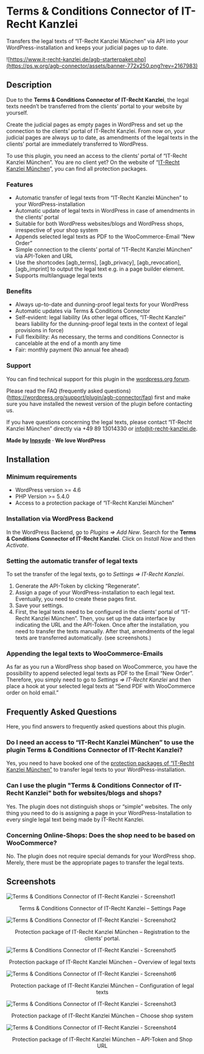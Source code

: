 # Terms & Conditions Connector of IT-Recht Kanzlei

Transfers the legal texts of “IT-Recht Kanzlei München” via API into your WordPress-installation and keeps your judicial pages up to date.

![https://www.it-recht-kanzlei.de/agb-starterpaket.php](https://ps.w.org/agb-connector/assets/banner-772x250.png?rev=2167983)

## Description

Due to the **Terms & Conditions Connector of IT-Recht Kanzlei**, the legal texts needn’t be transferred from the clients’ portal to your website by yourself.

Create the judicial pages as empty pages in WordPress and set up the connection to the clients’ portal of IT-Recht Kanzlei. From now on, your judicial pages are always up to date, as amendments of the legal texts in the clients’ portal are immediately transferred to WordPress.

To use this plugin, you need an access to the clients’ portal of “IT-Recht Kanzlei München”. You are no client yet? On the website of “[IT-Recht Kanzlei München](https://www.it-recht-kanzlei.de/agb-starterpaket.php)”, you can find all protection packages.

### Features

* Automatic transfer of legal texts from “IT-Recht Kanzlei München” to your WordPress-installation
* Automatic update of legal texts in WordPress in case of amendments in the clients’ portal
* Suitable for both WordPress websites/blogs and WordPress shops, irrespective of your shop system
* Appends selected legal texts as PDF to the WooCommerce-Email “New Order”
* Simple connection to the clients’ portal of “IT-Recht Kanzlei München” via API-Token and URL
* Use the shortcodes [agb_terms], [agb_privacy], [agb_revocation], [agb_imprint] to output the legal text e.g. in a page builder element.
* Supports multilanguage legal texts

### Benefits

* Always up-to-date and dunning-proof legal texts for your WordPress
* Automatic updates via Terms & Conditions Connector
* Self-evident: legal liability (As other legal offices, “IT-Recht Kanzlei” bears liability for the dunning-proof legal texts in the context of legal provisions in force)
* Full flexibility: As necessary, the terms and conditions Connector is cancelable at the end of a month any time
* Fair: monthly payment (No annual fee ahead)

### Support 

You can find technical support for this plugin in the [wordpress.org forum](https://wordpress.org/support/plugin/agb-connector).

Please read the FAQ (frequently asked questions) (https://wordpress.org/support/plugin/agb-connector/faq) first and make sure you have installed the newest version of the plugin before contacting us.

If you have questions concerning the legal texts, please contact “IT-Recht Kanzlei München” directly via +49 89 13014330 or info@it-recht-kanzlei.de.

**Made by [Inpsyde](https://inpsyde.com) &middot; We love WordPress**

## Installation

### Minimum requirements
* WordPress version >= 4.6
* PHP Version >= 5.4.0
* Access to a protection package of “IT-Recht Kanzlei München”

### Installation via WordPress Backend

In the WordPress Backend, go to *Plugins => Add New*. Search for the **Terms & Conditions Connector of IT-Recht Kanzlei**. Click on *Install Now* and then *Activate*.


### Setting the automatic transfer of legal texts

To set the transfer of the legal texts, go to *Settings => IT-Recht Kanzlei*. 

1. Generate the API-Token by clicking “Regenerate”.
2. Assign a page of your WordPress-installation to each legal text. Eventually, you need to create these pages first.
3. Save your settings.
4. First, the legal texts need to be configured in the clients’ portal of “IT-Recht Kanzlei München”. Then, you set up the data interface by indicating the URL and the API-Token. Once after the installation, you need to transfer the texts manually. After that, amendments of the legal texts are transferred automatically. (see screenshots.)


### Appending the legal texts to WooCommerce-Emails 

As far as you run a WordPress shop based on WooCommerce, you have the possibility to append selected legal texts as PDF to the Email “New Order”. Therefore, you simply need to go to *Settings => IT-Recht Kanzlei* and then place a hook at your selected legal texts at “Send PDF with WooCommerce order on hold email.”



## Frequently Asked Questions

Here, you find answers to frequently asked questions about this plugin.

### Do I need an access to “IT-Recht Kanzlei München” to use the plugin Terms & Conditions Connector of IT-Recht Kanzlei?

Yes, you need to have booked one of the [protection packages of “IT-Recht Kanzlei München”](https://www.it-recht-kanzlei.de/agb-starterpaket.php) to transfer legal texts to your WordPress-installation.

### Can I use the plugin "Terms & Conditions Connector of IT-Recht Kanzlei" both for websites/blogs and shops?

Yes. The plugin does not distinguish shops or “simple” websites. The only thing you need to do is assigning a page in your WordPress-Installation to every single legal text being made by IT-Recht Kanzlei.

### Concerning Online-Shops: Does the shop need to be based on WooCommerce?

No. The plugin does not require special demands for your WordPress shop. Merely, there must be the appropriate pages to transfer the legal texts.

## Screenshots
![Terms & Conditions Connector of IT-Recht Kanzlei - Screenshot1](https://ps.w.org/agb-connector/assets/screenshot-1.png?rev=2169425)
<p style="text-align: center;">Terms & Conditions Connector of IT-Recht Kanzlei – Settings Page
</p>

![Terms & Conditions Connector of IT-Recht Kanzlei - Screenshot2](https://ps.w.org/agb-connector/assets/screenshot-2.png?rev=2167983)
<p style="text-align: center;">Protection package of IT-Recht Kanzlei München – Registration to the clients’ portal.
</p>


![Terms & Conditions Connector of IT-Recht Kanzlei - Screenshot5](https://ps.w.org/agb-connector/assets/screenshot-5.png?rev=2167983)
<p style="text-align: center;">Protection package of IT-Recht Kanzlei München – Overview of legal texts
</p>

![Terms & Conditions Connector of IT-Recht Kanzlei - Screenshot6](https://ps.w.org/agb-connector/assets/screenshot-6.png?rev=2167983)
<p style="text-align: center;">Protection package of IT-Recht Kanzlei München – Configuration of legal texts</p>

![Terms & Conditions Connector of IT-Recht Kanzlei - Screenshot3](https://ps.w.org/agb-connector/assets/screenshot-3.png?rev=2167983)
<p style="text-align: center;">Protection package of IT-Recht Kanzlei München – Choose shop system</p>

![Terms & Conditions Connector of IT-Recht Kanzlei - Screenshot4](https://ps.w.org/agb-connector/assets/screenshot-4.png?rev=2167983)
<p style="text-align: center;">Protection package of IT-Recht Kanzlei München – API-Token and Shop URL</p>



